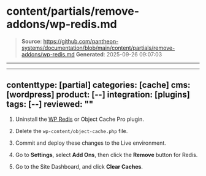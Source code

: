 # content/partials/remove-addons/wp-redis.md

> **Source**: https://github.com/pantheon-systems/documentation/blob/main/content/partials/remove-addons/wp-redis.md
> **Generated**: 2025-09-26 09:07:03

---

---
contenttype: [partial]
categories: [cache]
cms: [wordpress]
product: [--]
integration: [plugins]
tags: [--]
reviewed: ""
---

1. Uninstall the [WP Redis](https://wordpress.org/plugins/wp-redis/) or Object Cache Pro plugin.

1. Delete the `wp-content/object-cache.php` file.

1. Commit and deploy these changes to the Live environment.

1. Go to <Icon icon="gear" /> **Settings**, select **Add Ons**, then click the **Remove** button for Redis.

1. Go to the Site Dashboard, and click <Icon icon="cleaning" /> **Clear Caches**.
